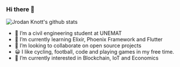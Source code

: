 ### Hi there 👋
![Jrodan Knott's github stats](https://github-readme-stats.vercel.app/api?username=rogervezaro&show_icons=true)

- 🔭 I’m a civil engineering student at UNEMAT
- 🌱 I’m currently learning Elixir, Phoenix Framework and Flutter
- 👯 I’m looking to collaborate on open source projects
- 😀 I like cycling, football,  code and playing games in my free time.
- 🤔 I’m currently interested in Blockchain, IoT and Economics
